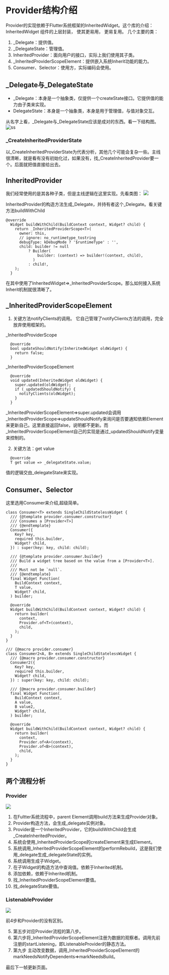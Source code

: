 # Provider结构介绍
Provider的实现依赖于Flutter系统框架的InheritedWidget。这个库的介绍：InheritedWidget 组件的上层封装， 使其更易用， 更易复用。
几个主要的类：
1. _Delegate：提供值。
2. _DelegateState：管理值。
3. InheritedProvider：面向用户的接口，实际上我们使用其子类。
4. _InheritedProviderScopeElement：提供嵌入系统Inherit功能的能力。
5. Consumer、Selector：使用方，实际编码会使用。

## _Delegate与_DelegateState
* _Delegate：本身是一个抽象类，仅提供一个createState接口。它提供值的能力由子类来实现。
* DelegateState：本身是一个抽象类，本身是用于管理值，与值对象交互。

从名字上看，_Delegate与_DelegateState应该是成对的东西。看一下结构图。
![ss](./class_struct.png)

### _CreateInheritedProviderState
以_CreateInheritedProviderState为代表分析，其他几个可能会复杂一些。主线很清晰，就是看有没有初始化过，如果没有，找_CreateInheritedProvider要一个。后面就把值直接给出去。

## InheritedProvider
我们经常使用的是其各种子类，但是主线逻辑在这里实现。先看类图：
![](./InheritedProvider.png)

InheritedProvider的构造方法生成_Delegate，并持有者这个_Delegate。看关键方法buildWithChild
```
@override
  Widget buildWithChild(BuildContext context, Widget? child) {
    return _InheritedProviderScope<T>(
      owner: this,
      // ignore: no_runtimetype_tostring
      debugType: kDebugMode ? '$runtimeType' : '',
      child: builder != null
          ? Builder(
              builder: (context) => builder!(context, child),
            )
          : child!,
    );
  }
```
在其中使用了InheritedWidget=>_InheritedProviderScope。那么如何接入系统Inherit机制就很清晰了。

## _InheritedProviderScopeElement

1. 关键方法notifyClients的调用。
它自己管理了notifyClients方法的调用，完全放弃使用框架的。

_InheritedProviderScope
```
  @override
  bool updateShouldNotify(InheritedWidget oldWidget) {
    return false;
  }
```

_InheritedProviderScopeElement
```
  @override
  void updated(InheritedWidget oldWidget) {
    super.updated(oldWidget);
    if (_updatedShouldNotify) {
      notifyClients(oldWidget);
    }
  }
```
_InheritedProviderScopeElement=>super.updated会调用_InheritedProviderScope=>updateShouldNotify来询问是否要通知依赖Element来更新自己。这里直接返回false，说明都不更新。而_InheritedProviderScopeElement自己的实现是通过_updatedShouldNotify变量来控制的。

2. 关键方法：get value

```
  @override
  T get value => _delegateState.value;
```
值的逻辑交由_delegateState来实现。


## Consumer、Selector
这里选用Consumer来介绍,超级简单。

```
class Consumer<T> extends SingleChildStatelessWidget {
  /// {@template provider.consumer.constructor}
  /// Consumes a [Provider<T>]
  /// {@endtemplate}
  Consumer({
    Key? key,
    required this.builder,
    Widget? child,
  }) : super(key: key, child: child);

  /// {@template provider.consumer.builder}
  /// Build a widget tree based on the value from a [Provider<T>].
  ///
  /// Must not be `null`.
  /// {@endtemplate}
  final Widget Function(
    BuildContext context,
    T value,
    Widget? child,
  ) builder;

  @override
  Widget buildWithChild(BuildContext context, Widget? child) {
    return builder(
      context,
      Provider.of<T>(context),
      child,
    );
  }
}

/// {@macro provider.consumer}
class Consumer2<A, B> extends SingleChildStatelessWidget {
  /// {@macro provider.consumer.constructor}
  Consumer2({
    Key? key,
    required this.builder,
    Widget? child,
  }) : super(key: key, child: child);

  /// {@macro provider.consumer.builder}
  final Widget Function(
    BuildContext context,
    A value,
    B value2,
    Widget? child,
  ) builder;

  @override
  Widget buildWithChild(BuildContext context, Widget? child) {
    return builder(
      context,
      Provider.of<A>(context),
      Provider.of<B>(context),
      child,
    );
  }
}

```

## 两个流程分析

### Provider

![](./provider_seqence.png)

1. 在Fultter系统流程中，parent Element调用build方法来生成Provider对象。
2. Provider构造方法，会生成_delegate实例对象。
3. Provider是一个InheritedProvider，它的buildWithChild会生成_CreateInheritedProvider。
4. 系统会使用_InheritedProviderScope的createElement来生成Element。
5. 系统调用_InheritedProviderScopeElement的performRebuild，这是我们使用_delegate生成_delegateState的实例。
6. 系统调用生成子Widget。
7. 在子Widget的构造方法中查询值。依赖于Inherited机制。
8. 添加依赖，依赖于Inherited机制。
9. 找_InheritedProviderScopeElement要值。
10. 找_delegateState要值。


### ListenableProvider

![](./ListenableProvider.png)

前4步和Provider的没有区别。

5. 第五步对应Provider流程的第八步。
6. 第六步将_InheritedProviderScopeElement注册为数据的观察者。调用先前注册的startListening，即ListenableProvider的静态方法。
9. 第九步 主动改变数据，调用_InheritedProviderScopeElement的markNeedsNotifyDependents=>markNeedsBuild。

最后下一帧更新页面。